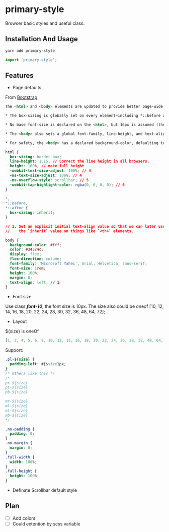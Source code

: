 # primary-style

Browser basic styles and useful class.

## Installation And Usage

```bash
yarn add primary-style
```

```js
import 'primary-style';
```

## Features

* Page defaults

From [Bootstrap](https://getbootstrap.com/docs/4.0/content/reboot/)

```HTML
The <html> and <body> elements are updated to provide better page-wide defaults. More specifically:

* The box-sizing is globally set on every element—including *::before and *::after, to border-box. This ensures that the declared width of element is never exceeded due to padding or border.

* No base font-size is declared on the <html>, but 16px is assumed (the browser default). font-size: 1rem is applied on the <body> for easy responsive type-scaling via media queries while respecting user preferences and ensuring a more accessible approach.

* The <body> also sets a global font-family, line-height, and text-align. This is inherited later by some form elements to prevent font inconsistencies.

* For safety, the <body> has a declared background-color, defaulting to #fff.
```

```css
html {
  box-sizing: border-box;
  line-height: 1.15; // Correct the line height in all browsers.
  height: 100%; // make full height
  -webkit-text-size-adjust: 100%; // 4
  -ms-text-size-adjust: 100%; // 4
  -ms-overflow-style: scrollbar; // 5
  -webkit-tap-highlight-color: rgba(0, 0, 0, 0); // 6
}

*,
*::before,
*::after {
  box-sizing: inherit;
}

// 1. Set an explicit initial text-align value so that we can later use the
//    the `inherit` value on things like `<th>` elements.

body {
  background-color: #fff;
  color: #34374c;
  display: flex;
  flex-direction: column;
  font-family: 'Microsoft Yahei', Arial, Helvetica, sans-serif;
  font-size: 1rem;
  height: 100%;
  margin: 0;
  text-align: left; // 1
}
```

* Font size

Use class ___font-10___, the font size is 10px.
The size also could be oneof [10, 12, 14, 16, 18, 20, 22, 24, 28, 30, 32, 36, 48, 64, 72];

* Layout

${size} is oneOf

```js
[1, 2, 4, 5, 6, 8, 10, 12, 15, 16, 18, 20, 22, 24, 26, 28, 32, 48, 64, 72, 100, 120]
```

Support:

```css
.pl-${size} {
  padding-left: #{$size}px;
}
/* Others like this */
/*
pr-${size}
pt-${size}
pb-${size}

mr-${size}
ml-${size}
mt-${size}
mb-${size}
*/

.no-padding {
  padding: 0;
}
.no-margin {
  margin: 0;
}
.full-width {
  width: 100%;
}
.full-height {
  height: 100%;
}
```

* Definate Scrollbar default style

## Plan

* [ ] Add colors
* [ ] Could extention by scss variable
